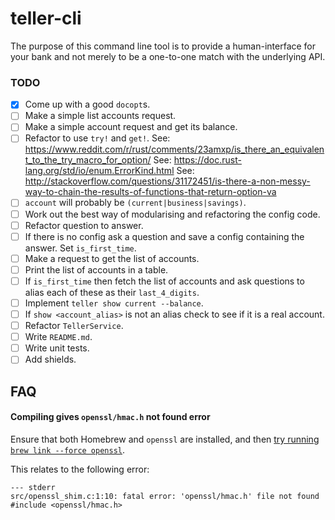 # teller-cli

The purpose of this command line tool is to provide a human-interface for your bank and not merely to be a one-to-one match with the underlying API.

### TODO

- [x] Come up with a good `docopt`s.
- [ ] Make a simple list accounts request.
- [ ] Make a simple account request and get its balance.
- [ ] Refactor to use `try!` and `get!`.
      See:
      https://www.reddit.com/r/rust/comments/23amxp/is_there_an_equivalent_to_the_try_macro_for_option/
      See:
      https://doc.rust-lang.org/std/io/enum.ErrorKind.html
      See:
      http://stackoverflow.com/questions/31172451/is-there-a-non-messy-way-to-chain-the-results-of-functions-that-return-option-va
- [ ] `account` will probably be `(current|business|savings)`.
- [ ] Work out the best way of modularising and refactoring the config code.
- [ ] Refactor question to answer.
- [ ] If there is no config ask a question and save a config containing the answer. Set `is_first_time`.
- [ ] Make a request to get the list of accounts.
- [ ] Print the list of accounts in a table.
- [ ] If `is_first_time` then fetch the list of accounts and ask questions to alias each of these as their `last_4_digits`.
- [ ] Implement `teller show current --balance`.
- [ ] If `show <account_alias>` is not an alias check to see if it is a real account.
- [ ] Refactor `TellerService`.
- [ ] Write `README.md`.
- [ ] Write unit tests.
- [ ] Add shields.

## FAQ

#### Compiling gives `openssl/hmac.h` not found error

Ensure that both Homebrew and `openssl` are installed, and then [try running `brew link --force openssl`](https://github.com/sfackler/rust-openssl/issues/255).

This relates to the following error:

```
--- stderr
src/openssl_shim.c:1:10: fatal error: 'openssl/hmac.h' file not found
#include <openssl/hmac.h>
```
